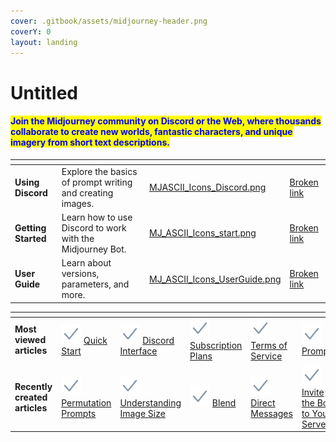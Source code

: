 ```yaml
---
cover: .gitbook/assets/midjourney-header.png
coverY: 0
layout: landing
---
```


# Untitled

#### <mark style="color:blue;">Join the Midjourney community on Discord or the Web, where thousands collaborate to create new worlds, fantastic characters, and unique imagery from short text descriptions.</mark>

<table data-view="cards"><thead><tr><th></th><th></th><th data-hidden data-card-cover data-type="files"></th><th data-hidden data-card-target data-type="content-ref"></th></tr></thead><tbody><tr><td><strong>Using Discord</strong></td><td>Explore the basics of prompt writing and creating images.</td><td><a href=".gitbook/assets/MJASCII_Icons_Discord.png">MJASCII_Icons_Discord.png</a></td><td><a href="broken-reference">Broken link</a></td></tr><tr><td><strong>Getting Started</strong></td><td>Learn how to use Discord to work with the Midjourney Bot.</td><td><a href=".gitbook/assets/MJ_ASCII_Icons_start.png">MJ_ASCII_Icons_start.png</a></td><td><a href="broken-reference">Broken link</a></td></tr><tr><td><strong>User Guide</strong></td><td>Learn about versions, parameters, and more.</td><td><a href=".gitbook/assets/MJ_ASCII_Icons_UserGuide.png">MJ_ASCII_Icons_UserGuide.png</a></td><td><a href="broken-reference">Broken link</a></td></tr></tbody></table>

<table data-card-size="large" data-view="cards"><thead><tr><th></th><th></th><th></th><th></th><th></th><th></th></tr></thead><tbody><tr><td><strong>Most viewed articles</strong></td><td><img src=".gitbook/assets/Check.png" alt="" data-size="line"> <a href="getting-started/quick-start-guide.md">Quick Start</a> </td><td><img src=".gitbook/assets/Check.png" alt="" data-size="line"> <a href="using-discord/discord-interface.md">Discord Interface</a></td><td><img src=".gitbook/assets/Check.png" alt="" data-size="line"> <a href="subscriptions/subscription-plans.md">Subscription Plans</a></td><td><img src=".gitbook/assets/Check.png" alt="" data-size="line"> <a href="policies/terms-of-service.md">Terms of Service</a></td><td><img src=".gitbook/assets/Check.png" alt="" data-size="line"> <a href="next-steps/prompts.md">Prompts</a></td></tr><tr><td><strong>Recently created articles</strong></td><td><img src=".gitbook/assets/Check.png" alt="" data-size="line"> <a href="advanced-prompts/permutation-prompts.md">Permutation Prompt</a><a href="advanced-prompts/permutation-prompts.md">s</a></td><td><img src=".gitbook/assets/Check.png" alt="" data-size="line"> <a href="references/understanding-image-size.md">Understanding Image Size</a></td><td><img src=".gitbook/assets/Check.png" alt="" data-size="line"> <a href="user-guide/commands/blend.md">Blend</a></td><td><img src=".gitbook/assets/Check.png" alt="" data-size="line"> <a href="using-discord/direct-messages.md">Direct Messages</a></td><td><img src=".gitbook/assets/Check.png" alt="" data-size="line"> <a href="invite-the-bot-to-your-server.md">Invite the Bot to Your Server</a></td></tr></tbody></table>
